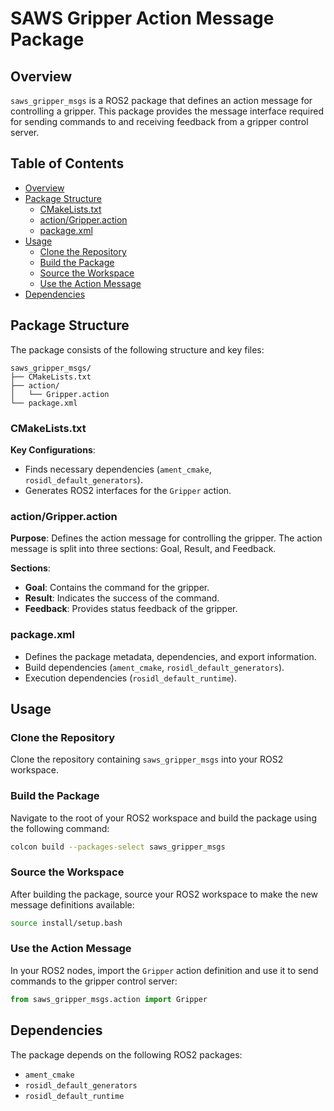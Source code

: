 # SAWS Gripper Action Message Package

## Overview

`saws_gripper_msgs` is a ROS2 package that defines an action message for controlling a gripper. This package provides the message interface required for sending commands to and receiving feedback from a gripper control server.

## Table of Contents

- [Overview](#overview)
- [Package Structure](#package-structure)
  - [CMakeLists.txt](#cmakeliststxt)
  - [action/Gripper.action](#actiongripperaction)
  - [package.xml](#packagexml)
- [Usage](#usage)
  - [Clone the Repository](#clone-the-repository)
  - [Build the Package](#build-the-package)
  - [Source the Workspace](#source-the-workspace)
  - [Use the Action Message](#use-the-action-message)
- [Dependencies](#dependencies)

## Package Structure

The package consists of the following structure and key files:

```
saws_gripper_msgs/
├── CMakeLists.txt
├── action/
│   └── Gripper.action
└── package.xml
```

### CMakeLists.txt

**Key Configurations**:

- Finds necessary dependencies (`ament_cmake`, `rosidl_default_generators`).
- Generates ROS2 interfaces for the `Gripper` action.

### action/Gripper.action

**Purpose**: Defines the action message for controlling the gripper. The action message is split into three sections: Goal, Result, and Feedback.

**Sections**:

- **Goal**: Contains the command for the gripper.
- **Result**: Indicates the success of the command.
- **Feedback**: Provides status feedback of the gripper.

### package.xml

- Defines the package metadata, dependencies, and export information.
- Build dependencies (`ament_cmake`, `rosidl_default_generators`).
- Execution dependencies (`rosidl_default_runtime`).

## Usage

### Clone the Repository

Clone the repository containing `saws_gripper_msgs` into your ROS2 workspace.

### Build the Package

Navigate to the root of your ROS2 workspace and build the package using the following command:

```sh
colcon build --packages-select saws_gripper_msgs
```

### Source the Workspace

After building the package, source your ROS2 workspace to make the new message definitions available:

```sh
source install/setup.bash
```

### Use the Action Message

In your ROS2 nodes, import the `Gripper` action definition and use it to send commands to the gripper control server:

```python
from saws_gripper_msgs.action import Gripper
```

## Dependencies

The package depends on the following ROS2 packages:

- `ament_cmake`
- `rosidl_default_generators`
- `rosidl_default_runtime`
